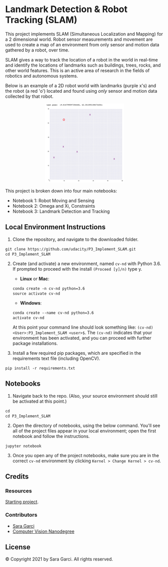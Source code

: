 # Landmark Detection & Robot Tracking (SLAM)

This project implements SLAM (Simultaneous Localization and Mapping) for a 2 dimensional world. Robot sensor measurements and movement are used to create a map of an environment from only sensor and motion data gathered by a robot, over time.

SLAM gives a way to track the location of a robot in the world in real-time and identify the locations of landmarks such as buildings, trees, rocks, and other world features. This is an active area of research in the fields of robotics and autonomous systems. 

Below is an example of a 2D robot world with landmarks (purple x's) and the robot (a red 'o') located and found using *only* sensor and motion data collected by that robot.

<p align="center">
  <img src="./images/robot_world.png" width=50% height=50% />
</p>

This project is broken down into four main notebooks:

* Notebook 1: Robot Moving and Sensing
* Notebook 2: Omega and Xi, Constraints
* Notebook 3: Landmark Detection and Tracking

## Local Environment Instructions

1. Clone the repository, and navigate to the downloaded folder.
```
git clone https://github.com/udacity/P3_Implement_SLAM.git
cd P3_Implement_SLAM
```

2. Create (and activate) a new environment, named `cv-nd` with Python 3.6. If prompted to proceed with the install `(Proceed [y]/n)` type y.

	- __Linux__ or __Mac__: 
	```
	conda create -n cv-nd python=3.6
	source activate cv-nd
	```
	- __Windows__: 
	```
	conda create --name cv-nd python=3.6
	activate cv-nd
	```
	
	At this point your command line should look something like: `(cv-nd) <User>:P3_Implement_SLAM <user>$`. The `(cv-nd)` indicates that your environment has been activated, and you can proceed with further package installations.

6. Install a few required pip packages, which are specified in the requirements text file (including OpenCV).
```
pip install -r requirements.txt
```


## Notebooks

1. Navigate back to the repo. (Also, your source environment should still be activated at this point.)
```shell
cd
cd P3_Implement_SLAM
```

2. Open the directory of notebooks, using the below command. You'll see all of the project files appear in your local environment; open the first notebook and follow the instructions.
```shell
jupyter notebook
```

3. Once you open any of the project notebooks, make sure you are in the correct `cv-nd` environment by clicking `Kernel > Change Kernel > cv-nd`.

## Credits

### Resources

[Starting project](https://github.com/udacity/P1_Facial_Keypoints). 


### Contributors

* [Sara Garci](s@saragarci.com)
* [Computer Vision Nanodegree](https://www.udacity.com/course/computer-vision-nanodegree--nd891)

## License

© Copyright 2021 by Sara Garci. All rights reserved.
